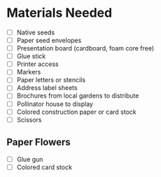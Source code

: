 # Materials Needed 

- [ ] Native seeds
- [ ] Paper seed envelopes 
- [ ] Presentation board (cardboard, foam core free)
- [ ] Glue stick
- [ ] Printer access 
- [ ] Markers 
- [ ] Paper letters or stencils 
- [ ] Address label sheets 
- [ ] Brochures from local gardens to distribute 
- [ ] Pollinator house to display
- [ ] Colored construction paper or card stock 
- [ ] Scissors 

## Paper Flowers
- [ ] Glue gun
- [ ] Colored card stock 
